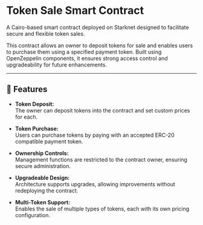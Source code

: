 #  Token Sale Smart Contract

A Cairo-based smart contract deployed on Starknet designed to facilitate secure and flexible token sales.

This contract allows an owner to deposit tokens for sale and enables users to purchase them using a specified payment token. Built using OpenZeppelin components, it ensures strong access control and upgradeability for future enhancements.

---

## 🚀 Features

- **Token Deposit:**  
  The owner can deposit tokens into the contract and set custom prices for each.

- **Token Purchase:**  
  Users can purchase tokens by paying with an accepted ERC-20 compatible payment token.

- **Ownership Controls:**  
  Management functions are restricted to the contract owner, ensuring secure administration.

- **Upgradeable Design:**  
  Architecture supports upgrades, allowing improvements without redeploying the contract.

- **Multi-Token Support:**  
  Enables the sale of multiple types of tokens, each with its own pricing configuration.